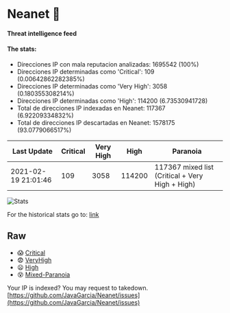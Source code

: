 # Neanet :hocho:
#### Threat intelligence feed
#### The stats:

- Direcciones IP con mala reputacion analizadas: 1695542 (100%)
- Direcciones IP determinadas como 'Critical':  109 (0.00642862282385%)
- Direcciones IP determinadas como 'Very High':  3058 (0.180355308214%)
- Direcciones IP determinadas como 'High':  114200 (6.73530941728)
- Total de direcciones IP indexadas en Neanet:  117367 (6.92209334832%)
- Total de direcciones IP descartadas en Neanet:  1578175 (93.0779066517%)

| Last Update | Critical | Very High | High | Paranoia |
| --- | --- | --- | --- | --- |
| 2021-02-19 21:01:46 | 109 | 3058 | 114200 | 117367 mixed list (Critical + Very High + High)|

![Stats](https://docs.google.com/spreadsheets/d/e/2PACX-1vSnaNMIXVabIpDJjufMlzH7poXnshF3mgd8Is1g9ytUEzVsP5my4Trn8f-xkoLLQ38xpL3HtmUexLo6/pubchart?oid=501124687&format=image)

For the historical stats go to: [link](/stats.csv)
## Raw
- :scream: [Critical](https://raw.githubusercontent.com/JavaGarcia/Neanet/master/blacklists/neanet_critical.txt)
- :fearful: [VeryHigh](https://raw.githubusercontent.com/JavaGarcia/Neanet/master/blacklists/neanet_veryHigh.txtt)
- :frowning: [High](https://raw.githubusercontent.com/JavaGarcia/Neanet/master/blacklists/neanet_high.txt)
- :dizzy_face: [Mixed-Paranoia](https://raw.githubusercontent.com/JavaGarcia/Neanet/master/blacklists/neanet_all.txt)


Your IP is indexed? You may request to takedown. [https://github.com/JavaGarcia/Neanet/issues](https://github.com/JavaGarcia/Neanet/issues)





























































































































































































































































































































































































































































































































































































































































































































































































































































































































































































































































































































































































































































































































































































































































































































































































































































































































































































































































































































































































































































































































































































































































































































































































































































































































































































































































































































































































































































































































































































































































































































































































































































































































































































































































































































































































































































































































































































































































































































































































































































































































































































































































































































































































































































































